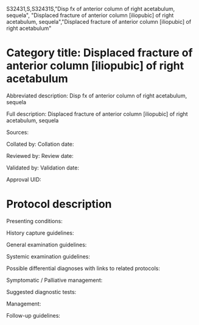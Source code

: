 S32431,S,S32431S,"Disp fx of anterior column of right acetabulum, sequela", "Displaced fracture of anterior column [iliopubic] of right acetabulum, sequela","Displaced fracture of anterior column [iliopubic] of right acetabulum"
# Category title: Displaced fracture of anterior column [iliopubic] of right acetabulum

Abbreviated description: Disp fx of anterior column of right acetabulum, sequela

Full description: Displaced fracture of anterior column [iliopubic] of right acetabulum, sequela

Sources:

Collated by:
Collation date:

Reviewed by:
Review date:

Validated by:
Validation date:

Approval UID:

# Protocol description

Presenting conditions:

History capture guidelines:

General examination guidelines:

Systemic examination guidelines:

Possible differential diagnoses with links to related protocols:

Symptomatic / Palliative management:

Suggested diagnostic tests:

Management:

Follow-up guidelines:
